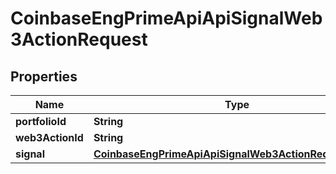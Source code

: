 
# CoinbaseEngPrimeApiApiSignalWeb3ActionRequest

## Properties
Name | Type | Description | Notes
------------ | ------------- | ------------- | -------------
**portfolioId** | **String** |  |  [optional]
**web3ActionId** | **String** |  |  [optional]
**signal** | [**CoinbaseEngPrimeApiApiSignalWeb3ActionRequestSignal**](CoinbaseEngPrimeApiApiSignalWeb3ActionRequestSignal.md) |  |  [optional]



